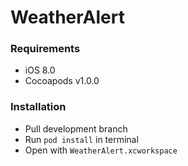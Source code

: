 # WeatherAlert

### Requirements
* iOS 8.0
* Cocoapods v1.0.0

### Installation
* Pull development branch
* Run `pod install` in terminal
* Open with `WeatherAlert.xcworkspace`


